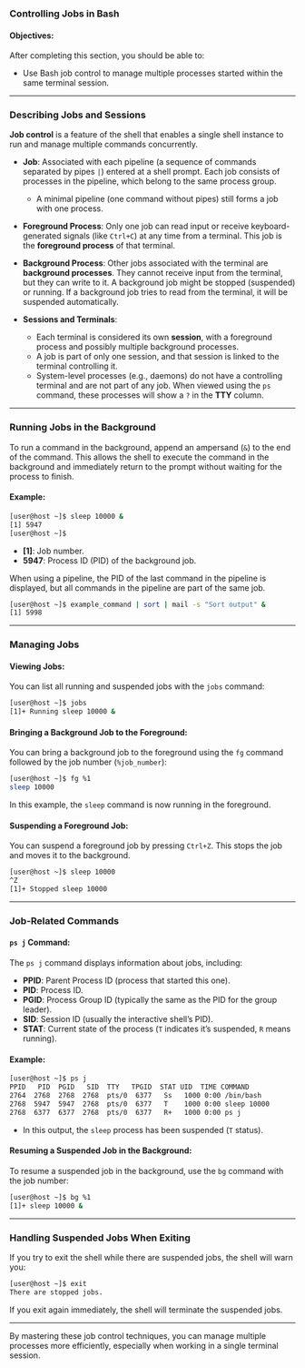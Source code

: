 ### Controlling Jobs in Bash

#### **Objectives:**
After completing this section, you should be able to:
- Use Bash job control to manage multiple processes started within the same terminal session.

---

### **Describing Jobs and Sessions**

**Job control** is a feature of the shell that enables a single shell instance to run and manage multiple commands concurrently.

- **Job**: Associated with each pipeline (a sequence of commands separated by pipes `|`) entered at a shell prompt. Each job consists of processes in the pipeline, which belong to the same process group. 
  - A minimal pipeline (one command without pipes) still forms a job with one process.
  
- **Foreground Process**: Only one job can read input or receive keyboard-generated signals (like `Ctrl+C`) at any time from a terminal. This job is the **foreground process** of that terminal.

- **Background Process**: Other jobs associated with the terminal are **background processes**. They cannot receive input from the terminal, but they can write to it. A background job might be stopped (suspended) or running. If a background job tries to read from the terminal, it will be suspended automatically.

- **Sessions and Terminals**: 
  - Each terminal is considered its own **session**, with a foreground process and possibly multiple background processes. 
  - A job is part of only one session, and that session is linked to the terminal controlling it.
  - System-level processes (e.g., daemons) do not have a controlling terminal and are not part of any job. When viewed using the `ps` command, these processes will show a `?` in the **TTY** column.

---

### **Running Jobs in the Background**

To run a command in the background, append an ampersand (`&`) to the end of the command. This allows the shell to execute the command in the background and immediately return to the prompt without waiting for the process to finish.

#### Example:
```bash
[user@host ~]$ sleep 10000 &
[1] 5947
[user@host ~]$
```
- **[1]**: Job number.
- **5947**: Process ID (PID) of the background job.

When using a pipeline, the PID of the last command in the pipeline is displayed, but all commands in the pipeline are part of the same job.
```bash
[user@host ~]$ example_command | sort | mail -s "Sort output" &
[1] 5998
```

---

### **Managing Jobs**

#### Viewing Jobs:
You can list all running and suspended jobs with the `jobs` command:
```bash
[user@host ~]$ jobs
[1]+ Running sleep 10000 &
```

#### Bringing a Background Job to the Foreground:
You can bring a background job to the foreground using the `fg` command followed by the job number (`%job_number`):
```bash
[user@host ~]$ fg %1
sleep 10000
```
In this example, the `sleep` command is now running in the foreground.

#### Suspending a Foreground Job:
You can suspend a foreground job by pressing `Ctrl+Z`. This stops the job and moves it to the background.
```bash
[user@host ~]$ sleep 10000
^Z
[1]+ Stopped sleep 10000
```

---

### **Job-Related Commands**

#### `ps j` Command:
The `ps j` command displays information about jobs, including:
- **PPID**: Parent Process ID (process that started this one).
- **PID**: Process ID.
- **PGID**: Process Group ID (typically the same as the PID for the group leader).
- **SID**: Session ID (usually the interactive shell’s PID).
- **STAT**: Current state of the process (`T` indicates it’s suspended, `R` means running).

#### Example:
```bash
[user@host ~]$ ps j
PPID   PID  PGID   SID  TTY   TPGID  STAT UID  TIME COMMAND
2764  2768  2768  2768  pts/0  6377   Ss   1000 0:00 /bin/bash
2768  5947  5947  2768  pts/0  6377   T    1000 0:00 sleep 10000
2768  6377  6377  2768  pts/0  6377   R+   1000 0:00 ps j
```

- In this output, the `sleep` process has been suspended (`T` status).

#### Resuming a Suspended Job in the Background:
To resume a suspended job in the background, use the `bg` command with the job number:
```bash
[user@host ~]$ bg %1
[1]+ sleep 10000 &
```

---

### **Handling Suspended Jobs When Exiting**

If you try to exit the shell while there are suspended jobs, the shell will warn you:
```bash
[user@host ~]$ exit
There are stopped jobs.
```
If you exit again immediately, the shell will terminate the suspended jobs.

---

By mastering these job control techniques, you can manage multiple processes more efficiently, especially when working in a single terminal session.
